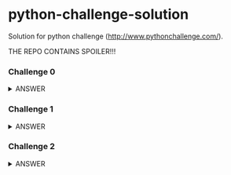 # python-challenge-solution
Solution for python challenge (http://www.pythonchallenge.com/).

THE REPO CONTAINS SPOILER!!!


### Challenge 0
<details><summary>ANSWER</summary>
<p>

Substitute number in the url with number `274877906944`

</p>
</details>


### Challenge 1
<details><summary>ANSWER</summary>
<p>

Substitute `map` in the url with decoded string `ocr`

</p>
</details>


### Challenge 2
<details><summary>ANSWER</summary>
<p>

Substitute `ocr` in the url with string `equality` hidden in messy string

</p>
</details>

